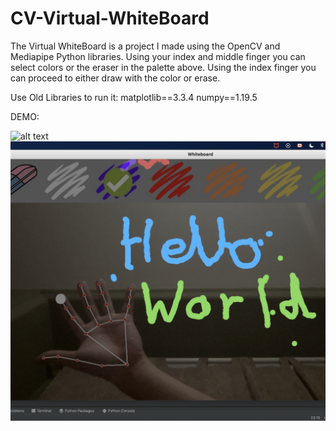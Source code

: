 # CV-Virtual-WhiteBoard

The Virtual WhiteBoard is a project I made using the OpenCV and Mediapipe Python libraries. Using your index and middle finger you can select colors or the eraser in the palette above. Using the index finger you can proceed to either draw with the color or erase.

Use Old Libraries to run it:
matplotlib==3.3.4
numpy==1.19.5

DEMO:

![alt text](https://github.com/patelharsh15/magic-finger-whiteboard/blob/main/img/ezgif.com-gif-maker.gif)
![alt text](https://github.com/patelharsh15/magic-finger-whiteboard/blob/main/img/HelloWorld.png)
